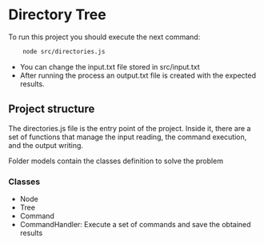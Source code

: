 # Directory Tree

To run this project you should execute the next command:

```bash
    node src/directories.js
```

- You can change the input.txt file stored in src/input.txt
- After running the process an output.txt file is created with the expected results.

## Project structure

The directories.js file is the entry point of the project. Inside it, there are a set of functions that manage the input reading, the command execution, and the output writing.

Folder models contain the classes definition to solve the problem

### Classes

- Node
- Tree
- Command
- CommandHandler: Execute a set of commands and save the obtained results
